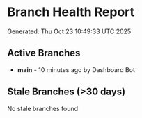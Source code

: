 # Branch Health Report
Generated: Thu Oct 23 10:49:33 UTC 2025

## Active Branches
- **main** - 10 minutes ago by Dashboard Bot

## Stale Branches (>30 days)
No stale branches found
